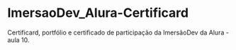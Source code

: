 # ImersaoDev_Alura-Certificard
Certificard, portfólio e certificado de participação da ImersãoDev da Alura - aula 10.
